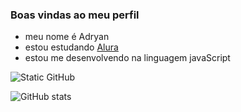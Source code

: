 ### Boas vindas ao meu perfil 
- meu nome é Adryan
- estou estudando [Alura](https://www.alura.co.br)
- estou me desenvolvendo na linguagem javaScript
  
<img src="https://img.shields.io/static/v1?label=Overview&message=AdryanFernando&color=f8efd4&style=for-the-badge&logo=GitHub" alt="Static GitHub">

![GitHub stats](https://github-readme-stats.vercel.app/api?username=AdryanFernando&show=reviews,discussions_started,discussions_answered,prs_merged,prs_merged_percentage)
